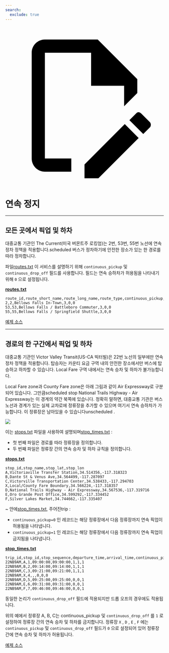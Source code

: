 ```yaml
---
search:
  exclude: true
---
```


<a class="pencil-link" href="https://github.com/MobilityData/gtfs.org/edit/main/docs/schedule/examples/continuous-stops.md" title="Edit this page" target="_blank">
    <svg class="pencil" xmlns="http://www.w3.org/2000/svg" viewBox="0 0 24 24"><path d="M10 20H6V4h7v5h5v3.1l2-2V8l-6-6H6c-1.1 0-2 .9-2 2v16c0 1.1.9 2 2 2h4v-2m10.2-7c.1 0 .3.1.4.2l1.3 1.3c.2.2.2.6 0 .8l-1 1-2.1-2.1 1-1c.1-.1.2-.2.4-.2m0 3.9L14.1 23H12v-2.1l6.1-6.1 2.1 2.1Z"></path></svg>
  </a>

# 연속 정지

<hr/>

## 모든 곳에서 픽업 및 하차

대중교통 기관인 The Current(미국 버몬트주 로킹엄)는 2번, 53번, 55번 노선에 연속 정차 정책을 적용합니다.scheduled 버스가 정차하기에 안전한 장소가 있는 한 경로를 따라 정차합니다.

파일[routes.txt](../../reference/#routestxt) 이 서비스를 설명하기 위해 `continuous_pickup` 및 `continuous_drop_off` 필드를 사용합니다. 필드는 연속 승하차가 허용됨을 나타내기 위해 `0` 으로 설정됩니다.

[**routes.txt**](../../reference/#routestxt)

    route_id,route_short_name,route_long_name,route_type,continuous_pickup,continuous_drop_off
    2,2,Bellows Falls In-Town,3,0,0
    53,53,Bellows Falls / Battleboro Commuter,3,0,0
    55,55,Bellows Falls / Springfield Shuttle,3,0,0

[예제 소스](https://crtransit.org/bus-schedules/)

<hr/>

## 경로의 한 구간에서 픽업 및 하차

대중교통 기관인 Victor Valley Transit(US-CA 빅터빌)은 22번 노선의 일부에만 연속 정차 정책을 적용합니다. 탑승자는 카운티 요금 구역 내의 안전한 장소에서만 버스에 탑승하고 하차할 수 있습니다. Local Fare 구역 내에서는 연속 승차 및 하차가 불가능합니다.

Local Fare zone과 County Fare zone은 아래 그림과 같이 Air Expressway로 구분되어 있습니다. 그만큼scheduled stop National Trails Highway - Air Expressway는 이 경계의 약간 북쪽에 있습니다. 정확히 말하면, 대중교통 기관은 버스 노선과 경계가 있는 실제 교차로에 정류장을 추가할 수 있으며 여기서 연속 승하차가 가능합니다. 이 정류장은 남아있을 수 있습니다unscheduled .

![](../../assets/victor-valley-transit.svg)

이는 [stops.txt](../../reference/#stopstxt) 파일을 사용하여 설명되며[stop_times.txt](../../reference/#stoptimestxt) :

- 첫 번째 파일은 경로를 따라 정류장을 정의합니다.
- 두 번째 파일은 정류장 간의 연속 승차 및 하차 규칙을 정의합니다.

[**stops.txt**](../../reference/#stopstxt)

    stop_id,stop_name,stop_lat,stop_lon
    A,Victoriaville Transfer Station,34.514356,-117.318323
    B,Dante St & Venus Ave,34.564499,-117.287097
    C,Victorville Transportation Center,34.538433,-117.294703
    X,Local/County Fare Boundary,34.566224,-117.318357
    D,National Trails Highway - Air Expressway,34.567536,-117.319716
    E,Oro Grande Post Office,34.599292,-117.334452
    F,Silver Lakes Market,34.744662,-117.335407

\~ 안에[stop_times.txt](../../reference/#stoptimestxt), 주어진trip :

- `continuous_pickup=0` 인 레코드는 해당 정류장에서 다음 정류장까지 연속 픽업이 허용됨을 나타냅니다.
- `continuous_pickup=1` 인 레코드는 해당 정류장에서 다음 정류장까지 연속 픽업이 금지됨을 나타냅니다.

[**stop_times.txt**](../../reference/#stoptimestxt)

    trip_id,stop_id,stop_sequence,departure_time,arrival_time,continuous_pickup,continuous_drop_off,timepoint
    22NB9AM,A,1,09:00:00,09:00:00,1,1,1
    22NB9AM,B,2,09:14:00,09:14:00,1,1,1
    22NB9AM,C,3,09:21:00,09:21:00,1,1,1
    22NB9AM,X,4,,,0,0,0
    22NB9AM,D,5,09:25:00,09:25:00,0,0,1
    22NB9AM,E,6,09:31:00,09:31:00,0,0,1
    22NB9AM,F,7,09:46:00,09:46:00,0,0,1

동일한 논리가 `continuous_drop_off` 필드에 적용되지만 드롭 오프의 경우에도 적용됩니다.

위의 예에서 정류장 A, B, C는 continuous_pickup 및 `continuous_drop_off` 를 `1` 로 설정하여 정류장 간의 연속 승차 및 하차를 금지합니다. 정류장 `X` , `D` , `E` , `F` 에는 `continuous_pickup` 및 `continuous_drop_off` 필드가 `0` 으로 설정되어 있어 정류장 간에 연속 승차 및 하차가 허용됩니다.

[예제 소스](https://vvta.org/routes/route-22/)
